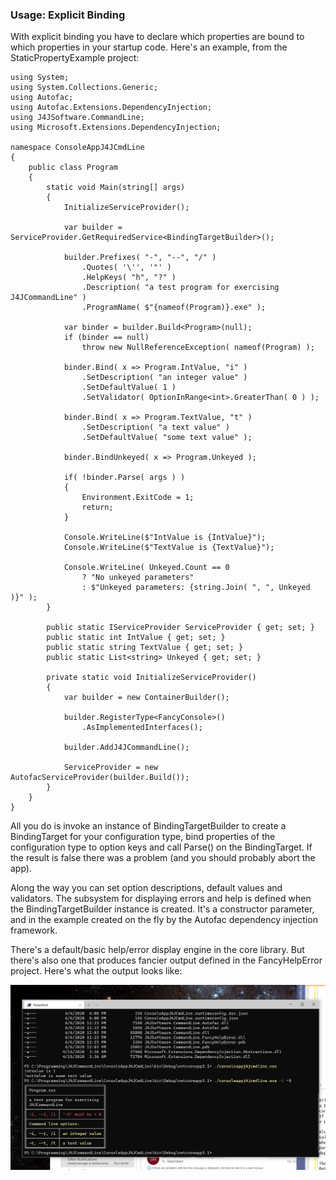 ### Usage: Explicit Binding

With explicit binding you have to declare which properties are bound
to which properties in your startup code. Here's an example, from the 
StaticPropertyExample project:

```
using System;
using System.Collections.Generic;
using Autofac;
using Autofac.Extensions.DependencyInjection;
using J4JSoftware.CommandLine;
using Microsoft.Extensions.DependencyInjection;

namespace ConsoleAppJ4JCmdLine
{
    public class Program
    {
        static void Main(string[] args)
        {
            InitializeServiceProvider();

            var builder = ServiceProvider.GetRequiredService<BindingTargetBuilder>();

            builder.Prefixes( "-", "--", "/" )
                .Quotes( '\'', '"' )
                .HelpKeys( "h", "?" )
                .Description( "a test program for exercising J4JCommandLine" )
                .ProgramName( $"{nameof(Program)}.exe" );

            var binder = builder.Build<Program>(null);
            if (binder == null)
                throw new NullReferenceException( nameof(Program) );

            binder.Bind( x => Program.IntValue, "i" )
                .SetDescription( "an integer value" )
                .SetDefaultValue( 1 )
                .SetValidator( OptionInRange<int>.GreaterThan( 0 ) );

            binder.Bind( x => Program.TextValue, "t" )
                .SetDescription( "a text value" )
                .SetDefaultValue( "some text value" );

            binder.BindUnkeyed( x => Program.Unkeyed );

            if( !binder.Parse( args ) )
            {
                Environment.ExitCode = 1;
                return;
            }

            Console.WriteLine($"IntValue is {IntValue}");
            Console.WriteLine($"TextValue is {TextValue}");

            Console.WriteLine( Unkeyed.Count == 0
                ? "No unkeyed parameters"
                : $"Unkeyed parameters: {string.Join( ", ", Unkeyed )}" );
        }

        public static IServiceProvider ServiceProvider { get; set; }
        public static int IntValue { get; set; }
        public static string TextValue { get; set; }
        public static List<string> Unkeyed { get; set; }

        private static void InitializeServiceProvider()
        {
            var builder = new ContainerBuilder();

            builder.RegisterType<FancyConsole>()
                .AsImplementedInterfaces();

            builder.AddJ4JCommandLine();

            ServiceProvider = new AutofacServiceProvider(builder.Build());
        }
    }
}
```

All you do is invoke an instance of BindingTargetBuilder to create
a BindingTarget for your configuration type, bind properties of the
configuration type to option keys and call Parse() on the BindingTarget.
If the result is false there was a problem (and you should probably abort 
the app).

Along the way you can set option descriptions, default values and 
validators. The subsystem for displaying errors and help is defined
when the BindingTargetBuilder instance is created. It's a constructor
parameter, and in the example created on the fly by the Autofac
dependency injection framework.

There's a default/basic help/error display engine in the core library.
But there's also one that produces fancier output defined in the 
FancyHelpError project. Here's what the output looks like:

![Fancy Help output](assets/fancy-help.png)